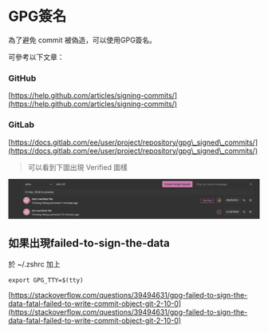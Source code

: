 # GPG簽名

為了避免 commit 被偽造，可以使用GPG簽名。

可參考以下文章：

### GitHub

[https://help.github.com/articles/signing-commits/](https://help.github.com/articles/signing-commits/)

### GitLab

[https://docs.gitlab.com/ee/user/project/repository/gpg\_signed\_commits/](https://docs.gitlab.com/ee/user/project/repository/gpg\_signed\_commits/)

> 可以看到下圖出現 Verified 圖樣

![](<../.gitbook/assets/Screen Shot 2019-02-21 at 12.24.34 PM.png>)

## 如果出現failed-to-sign-the-data

於 \~/.zshrc 加上

```
export GPG_TTY=$(tty)
```

[https://stackoverflow.com/questions/39494631/gpg-failed-to-sign-the-data-fatal-failed-to-write-commit-object-git-2-10-0](https://stackoverflow.com/questions/39494631/gpg-failed-to-sign-the-data-fatal-failed-to-write-commit-object-git-2-10-0)
